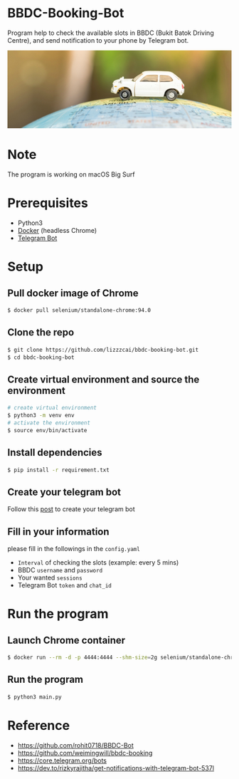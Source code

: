 # BBDC-Booking-Bot
Program help to check the available slots in BBDC (Bukit Batok Driving Centre), and send notification to your phone by Telegram bot.

![alt text](banner.jpeg
 "banner")

# Note
The program is working on macOS Big Surf

# Prerequisites
* Python3
* [Docker](https://docs.docker.com/get-docker/) (headless Chrome)
* [Telegram Bot](https://t.me/botfather)

# Setup
## Pull docker image of Chrome
```sh
$ docker pull selenium/standalone-chrome:94.0
```

## Clone the repo
```sh
$ git clone https://github.com/lizzzcai/bbdc-booking-bot.git
$ cd bbdc-booking-bot
```
## Create virtual environment and source the environment
```sh
# create virtual environment
$ python3 -m venv env
# activate the environment
$ source env/bin/activate
```

## Install dependencies
```sh
$ pip install -r requirement.txt
```

## Create your telegram bot
Follow this [post](https://dev.to/rizkyrajitha/get-notifications-with-telegram-bot-537l) to create your telegram bot

## Fill in your information
please fill in the followings in the `config.yaml`
* `Interval` of checking the slots (example: every 5 mins)
* BBDC `username` and `password`
* Your wanted `sessions`
* Telegram Bot `token` and `chat_id`

# Run the program
## Launch Chrome container
```sh
$ docker run --rm -d -p 4444:4444 --shm-size=2g selenium/standalone-chrome:94.0
```
## Run the program
```sh
$ python3 main.py
```

# Reference
* https://github.com/rohit0718/BBDC-Bot
* https://github.com/weimingwill/bbdc-booking
* https://core.telegram.org/bots
* https://dev.to/rizkyrajitha/get-notifications-with-telegram-bot-537l